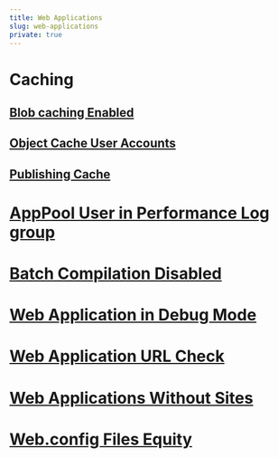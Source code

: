 ```yaml
---
title: Web Applications
slug: web-applications
private: true
---
```


# Caching
## [Blob caching Enabled](blob-caching-enabled.md)
## [Object Cache User Accounts](object-cache-user-accounts.md)
## [Publishing Cache](publishing-cache.md)

# [AppPool User in Performance Log group](apppool-user-in-performance-log-group.md)
# [Batch Compilation Disabled](batch-compilation-disabled.md)
# [Web Application in Debug Mode](web-application-in-debug-mode.md)
# [Web Application URL Check](web-aplication-url-check.md)
# [Web Applications Without Sites](web-applications-without-sites.md)
# [Web.config Files Equity](web-config-files-equity.md)